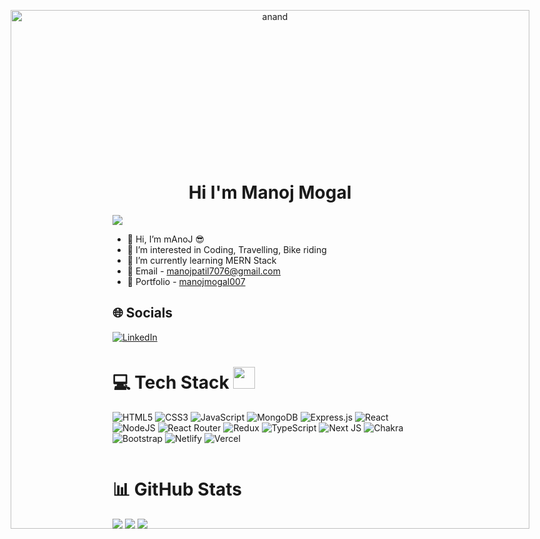 <div id="box" style="height: 250px; display: flex; justify-content: center;">
       <p align ="center"> <img width="830" src="https://i.pinimg.com/originals/fa/7b/4b/fa7b4bdc3b2f73e749e5c2c646d4ae13.gif" alt="anand"/> </p>
 </div>
 


<h1 align='center'>Hi I'm Manoj Mogal </h1>
<!-- <h3>Aspiring MERN stack developer</h3> -->
  <a align='center' href="https://github.com/durgeshrai633/readme-typing-svg"><img src="https://readme-typing-svg.herokuapp.com?lines=MERN+Stack+Developer;&center=true&width=1100&height=50"></a>

- 👋 Hi, I’m mAnoJ 😎
- 👀 I’m interested in Coding, Travelling, Bike riding
- 🌱 I’m currently learning MERN Stack
- 📧 Email - manojpatil7076@gmail.com
- 💼 Portfolio - [manojmogal007](https://manojmogal007.github.io)



## 🌐 Socials
[![LinkedIn](https://img.shields.io/badge/LinkedIn-%230077B5.svg?logo=linkedin&logoColor=white)](https://www.linkedin.com/in/manoj-mogal-8830341b2/) 

# 💻 Tech Stack  <img src="https://camo.githubusercontent.com/beb64ff21c883e318e4f5db5231c2ba4175705bea1c9249e82a41ab375db4f75/68747470733a2f2f6d65646961322e67697068792e636f6d2f6d656469612f51737347456d706b79454f684243623765312f67697068792e6769663f6369643d656366303565343761306e336769316266716e74716d6f62386739616964316f796a327772336473336d67373030626c267269643d67697068792e676966" width="35" /></h3>

![HTML5](https://img.shields.io/badge/html5-%23E34F26.svg?style=for-the-badge&logo=html5&logoColor=white) 
![CSS3](https://img.shields.io/badge/css3-%231572B6.svg?style=for-the-badge&logo=css3&logoColor=white) 
![JavaScript](https://img.shields.io/badge/javascript-%23323330.svg?style=for-the-badge&logo=javascript&logoColor=%23F7DF1E) 
![MongoDB](https://img.shields.io/badge/MongoDB-%234ea94b.svg?style=for-the-badge&logo=mongodb&logoColor=white) 
![Express.js](https://img.shields.io/badge/express.js-%23404d59.svg?style=for-the-badge&logo=express&logoColor=%2361DAFB) 
![React](https://img.shields.io/badge/react-%2320232a.svg?style=for-the-badge&logo=react&logoColor=%2361DAFB) 
![NodeJS](https://img.shields.io/badge/node.js-6DA55F?style=for-the-badge&logo=node.js&logoColor=white) 
![React Router](https://img.shields.io/badge/React_Router-CA4245?style=for-the-badge&logo=react-router&logoColor=white) 
![Redux](https://img.shields.io/badge/redux-%23593d88.svg?style=for-the-badge&logo=redux&logoColor=white) 
![TypeScript](https://img.shields.io/badge/typescript-%23007ACC.svg?style=for-the-badge&logo=typescript&logoColor=white) 
![Next JS](https://img.shields.io/badge/Next-black?style=for-the-badge&logo=next.js&logoColor=white) 
![Chakra](https://img.shields.io/badge/chakra-%234ED1C5.svg?style=for-the-badge&logo=chakraui&logoColor=white) 
![Bootstrap](https://img.shields.io/badge/bootstrap-%23563D7C.svg?style=for-the-badge&logo=bootstrap&logoColor=white) 
![Netlify](https://img.shields.io/badge/netlify-%23000000.svg?style=for-the-badge&logo=netlify&logoColor=#00C7B7) 
![Vercel](https://img.shields.io/badge/vercel-%23323330.svg?style=for-the-badge&logo=vercel&logoColor=white) 
<!-- ![Styled Components](https://img.shields.io/badge/styled--components-DB7093?style=for-the-badge&logo=styled-components&logoColor=white)  -->

<!-- ![Heroku](https://img.shields.io/badge/heroku-%23430098.svg?style=for-the-badge&logo=heroku&logoColor=white)  -->
<!-- ![Postman](https://img.shields.io/badge/Postman-FF6C37?style=for-the-badge&logo=postman&logoColor=white) -->

<p align="center"> <a href="https://github.com/ryo-ma/github-profile-trophy"><img src="https://github-profile-trophy.vercel.app/?username=manojmogal007" alt="" /></a> </p>


# 📊 GitHub Stats
![](https://github-readme-stats.vercel.app/api?username=manojmogal007&theme=react&hide_border=false&include_all_commits=true&count_private=false)
![](https://github-readme-streak-stats.herokuapp.com/?user=manojmogal007&theme=react&hide_border=false)
![](https://github-readme-stats.vercel.app/api/top-langs/?username=manojmogal007&theme=react&hide_border=false&include_all_commits=true&count_private=false&layout=compact)


<!-- - 💞️ I’m looking to collaborate on ... -->


<!---
manojmogal007/manojmogal007 is a ✨ special ✨ repository because its `README.md` (this file) appears on your GitHub profile.
You can click the Preview link to take a look at your changes.
--->
